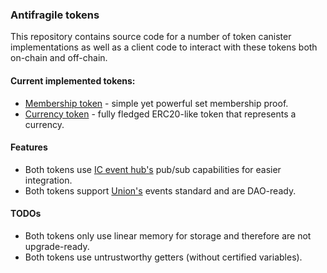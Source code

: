 ### Antifragile tokens

This repository contains source code for a number of token canister implementations as well as a client code to interact
with these tokens both on-chain and off-chain.

#### Current implemented tokens:

* [Membership token](./membership-token) - simple yet powerful set membership proof.
* [Currency token](./currency-token) - fully fledged ERC20-like token that represents a currency.

#### Features

* Both tokens use [IC event hub's](https://github.com/noil3000/ic-event-hub) pub/sub capabilities for easier
  integration.
* Both tokens support [Union's](https://github.com/noil3000/union) events standard and are DAO-ready.

#### TODOs

* Both tokens only use linear memory for storage and therefore are not upgrade-ready.
* Both tokens use untrustworthy getters (without certified variables).